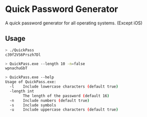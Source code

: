 # Quick Password Generator
A quick password generator for all operating systems. (Except iOS)
## Usage
```bash
> ./QuickPass
c39f2VS6Prszh7Dl
```
```bash
> QuickPass.exe --length 10 -n=false
wpnachuGbT
```
```bash
> QuickPass.exe --help
Usage of QuickPass.exe:
  -l    Include lowercase characters (default true)
  -length int
        The length of the password (default 16)
  -n    Include numbers (default true)
  -s    Include symbols
  -u    Include uppercase characters (default true)
```